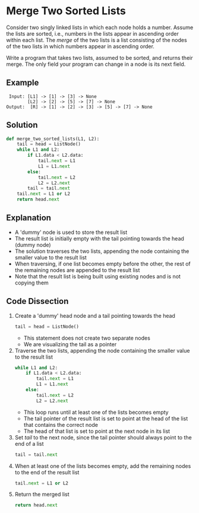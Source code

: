 # Merge Two Sorted Lists
Consider two singly linked lists in which each node holds a number. Assume the lists are sorted, i.e., numbers in the lists appear in ascending order within each list. The _merge_ of the two lists is a list consisting of the nodes of the two lists in which numbers appear in ascending order.  
  
Write a program that takes two lists, assumed to be sorted, and returns their merge. The only field your program can change in a node is its next field.
  
## Example
```
 Input: [L1] -> [1] -> [3] -> None
        [L2] -> [2] -> [5] -> [7] -> None
Output:  [R] -> [1] -> [2] -> [3] -> [5] -> [7] -> None
```
  
## Solution
```python
def merge_two_sorted_lists(L1, L2):
    tail = head = ListNode()
    while L1 and L2:
        if L1.data < L2.data:
            tail.next = L1
            L1 = L1.next
        else:
            tail.next = L2
            L2 = L2.next
        tail = tail.next
    tail.next = L1 or L2
    return head.next
```
  
## Explanation
* A 'dummy' node is used to store the result list
* The result list is initially empty with the tail pointing towards the head (dummy node)
* The solution traverses the two lists, appending the node containing the smaller value to the result list
* When traversing, if one list becomes empty before the other, the rest of the remaining nodes are appended to the result list
* Note that the result list is being built using existing nodes and is not copying them
  
## Code Dissection
1. Create a 'dummy' head node and a tail pointing towards the head
    ```python
    tail = head = ListNode()
    ```
    * This statement does not create two separate nodes
    * We are visualizing the tail as a pointer
2. Traverse the two lists, appending the node containing the smaller value to the result list
    ```python
    while L1 and L2:
        if L1.data < L2.data:
            tail.next = L1
            L1 = L1.next
        else:
            tail.next = L2
            L2 = L2.next
    ```
    * This loop runs until at least one of the lists becomes empty
    * The tail pointer of the result list is set to point at the head of the list that contains the correct node
    * The head of that list is set to point at the next node in its list
3. Set _tail_ to the next node, since the tail pointer should always point to the end of a list
    ```python
    tail = tail.next
    ```
4. When at least one of the lists becomes empty, add the remaining nodes to the end of the result list
    ```python
    tail.next = L1 or L2
    ```
5. Return the merged list
    ```python
    return head.next
    ```